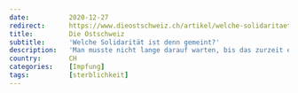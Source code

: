 ```yaml
---
date:          2020-12-27
redirect:      https://www.dieostschweiz.ch/artikel/welche-solidaritaet-ist-denn-gemeint-mmAm5Jm
title:         Die Ostschweiz
subtitle:      'Welche Solidarität ist denn gemeint?'
description:   'Man musste nicht lange darauf warten, bis das zurzeit etwas arg strapazierte Wort «Solidarität» nun auch mit der Corona-Impfung in Zusammenhang gebracht wurde.'
country:       CH
categories:    [Impfung]
tags:          [sterblichkeit]
---
```

